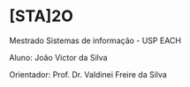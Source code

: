 # [STA]2O

Mestrado Sistemas de informação - USP EACH

Aluno: João Victor da Silva

Orientador: Prof. Dr. Valdinei Freire da Silva
